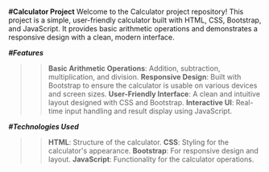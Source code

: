 __**#Calculator Project**__
Welcome to the Calculator project repository! This project is a simple, user-friendly calculator built with HTML, CSS, Bootstrap, and JavaScript. 
It provides basic arithmetic operations and demonstrates a responsive design with a clean, modern interface.

_**#Features**_
>>**Basic Arithmetic Operations**: Addition, subtraction, multiplication, and division.
>>**Responsive Design**: Built with Bootstrap to ensure the calculator is usable on various devices and screen sizes.
>>**User-Friendly Interface**: A clean and intuitive layout designed with CSS and Bootstrap.
>>**Interactive UI**: Real-time input handling and result display using JavaScript.

_**#Technologies Used**_
>>**HTML**: Structure of the calculator.
>>**CSS**: Styling for the calculator's appearance.
>>**Bootstrap**: For responsive design and layout.
>>**JavaScript**: Functionality for the calculator operations.
